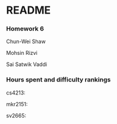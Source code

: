 # README

### Homework 6

Chun-Wei Shaw

Mohsin Rizvi

Sai Satwik Vaddi

### Hours spent and difficulty rankings

cs4213:

mkr2151:

sv2665:
